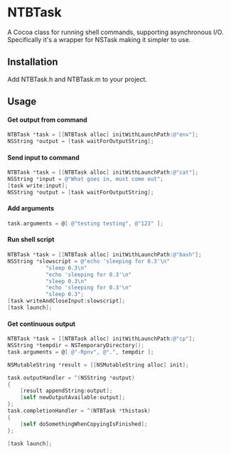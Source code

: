NTBTask
=======

A Cocoa class for running shell commands, supporting asynchronous I/O. Specifically it's a wrapper for NSTask making it simpler to use.

## Installation

Add NTBTask.h and NTBTask.m to your project.

## Usage

#### Get output from command

```Objective-C
NTBTask *task = [[NTBTask alloc] initWithLaunchPath:@"env"];
NSString *output = [task waitForOutputString];
```

#### Send input to command

```Objective-C
NTBTask *task = [[NTBTask alloc] initWithLaunchPath:@"cat"];
NSString *input = @"What goes in, must come out";
[task write:input];
NSString *output = [task waitForOutputString];
```
#### Add arguments

```Objective-C
task.arguments = @[ @"testing testing", @"123" ];
```

#### Run shell script

```Objective-C
NTBTask *task = [[NTBTask alloc] initWithLaunchPath:@"bash"];
NSString *slowscript = @"echo 'sleeping for 0.3'\n"
			"sleep 0.3\n"
			"echo 'sleeping for 0.3'\n"
			"sleep 0.3\n"
			"echo 'sleeping for 0.3'\n"
			"sleep 0.3";
[task writeAndCloseInput:slowscript];
[task launch];
```

#### Get continuous output

```Objective-C
NTBTask *task = [[NTBTask alloc] initWithLaunchPath:@"cp"];
NSString *tempdir = NSTemporaryDirectory();
task.arguments = @[ @"-Rpnv", @".", tempdir ];

NSMutableString *result = [[NSMutableString alloc] init];

task.outputHandler = ^(NSString *output)
{
	[result appendString:output];
	[self newOutputAvailable:output];
};
task.completionHandler = ^(NTBTask *thistask)
{
	[self doSomethingWhenCopyingIsFinished];
};

[task launch];
```
